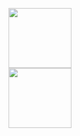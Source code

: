 <p align="center">
    <img width="50%" height="120"
        src="https://github-readme-stats.vercel.app/api?username=BinaryFool-Hub&theme=github&show_icons=true&locale=cn&count_private=true&include_all_commits=true&hide=prs,issues"
        alt="" />
    <img width="50%" height="120"
        src="https://github-readme-stats.vercel.app/api/top-langs/?username=BinaryFool-Hub&layout=compact&locale=cn&theme=github"
        alt="" />
</p>

